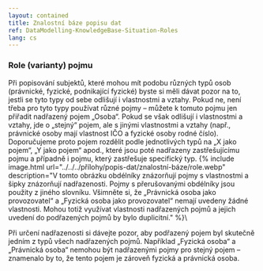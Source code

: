 ```yaml
---
layout: contained
title: Znalostní báze popisu dat
ref: DataModelling-KnowledgeBase-Situation-Roles
lang: cs
---
```

### Role (varianty) pojmu

Při popisování subjektů, které mohou mít podobu různých typů osob (právnické, fyzické, podnikající fyzické) byste si měli dávat pozor na to, jestli se tyto typy od sebe odlišují i vlastnostmi a vztahy. Pokud ne, není třeba pro tyto typy používat různé pojmy – můžete k tomuto pojmu jen přiřadit nadřazený pojem „Osoba“.
Pokud se však odlišují i vlastnostmi a vztahy, jde o „stejný“ pojem, ale s jinými vlastnostmi a vztahy (např., právnické osoby mají vlastnost IČO a fyzické osoby rodné číslo). Doporučujeme proto pojem rozdělit podle jednotlivých typů na „X jako pojem“, „Y jako pojem“ apod., které jsou poté nadřazeny zastřešujícímu pojmu a případně i pojmu, který zastřešuje specifický typ.
  {% include image.html url="../../../přílohy/popis-dat/znalostní-báze/role.webp" description="V tomto obrázku obdélníky znázorňují pojmy s vlastnostmi a šipky znázorňují nadřazenosti. Pojmy s přerušovanými obdélníky jsou použity z jiného slovníku. Všimněte si, že „Právnická osoba jako provozovatel“ a „Fyzická osoba jako provozovatel“ nemají uvedeny žádné vlastnosti. Mohou totiž využívat vlastnosti nadřazených pojmů a jejich uvedení do podřazených pojmů by bylo duplicitní." %}\

Při určení nadřazenosti si dávejte pozor, aby podřazený pojem byl skutečně jedním z typů všech nadřazených pojmů. Například „Fyzická osoba“ a „Právnická osoba“ nemohou být nadřazenými pojmy pro stejný pojem – znamenalo by to, že tento pojem je zároveň fyzická a právnická osoba.
